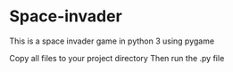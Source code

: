 # Space-invader
This is a space invader game in python 3 using pygame

Copy all files to your project directory
Then run the .py file
